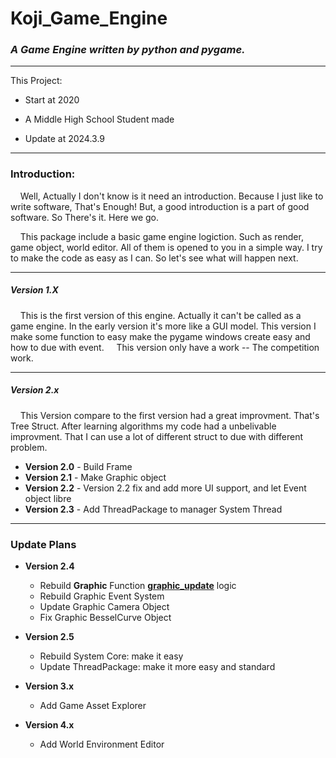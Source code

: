 # Koji_Game_Engine

### *A Game Engine written by python and pygame.*

---

This Project:

- Start at 2020

- A Middle High School Student made

- Update at 2024.3.9

---

### Introduction:

    Well, Actually I don't know is it need an introduction. Because I just like to write software, That's Enough! But, a good introduction is a part of good software. So There's it. Here we go.

    This package include a basic game engine logiction. Such as render, game object, world editor. All of them is opened to you in a simple way. I try to make the code as easy as I can. So let's see what will happen next. 

---

##### Version 1.X
    This is the first version of this engine. Actually it can't be called as a game engine. In the early version it's more like a GUI model. This version I make some function to easy make the pygame windows create easy and how to due with event.
    This version only have a work -- The competition work. 

---

##### Version 2.x
    This Version compare to the first version had a great improvment. That's Tree Struct. After learning algorithms my code had a unbelivable improvment. That I can use a lot of different struct to due with different problem.

- **Version 2.0** - Build Frame
- **Version 2.1** - Make Graphic object
- **Version 2.2** - Version 2.2 fix and add more UI support, and let Event object libre
- **Version 2.3** - Add ThreadPackage to manager System Thread
  
  

---

### Update Plans

- **Version 2.4**
  - Rebuild **Graphic** Function **<u>graphic_update</u>** logic
  - Rebuild Graphic Event System
  - Update Graphic Camera Object
  - Fix Graphic BesselCurve Object

- **Version 2.5**
  
  - Rebuild System Core: make it easy
  - Update ThreadPackage: make it more easy and standard

- **Version 3.x**
  
  - Add Game Asset Explorer

- **Version 4.x**
  
  - Add World Environment Editor
